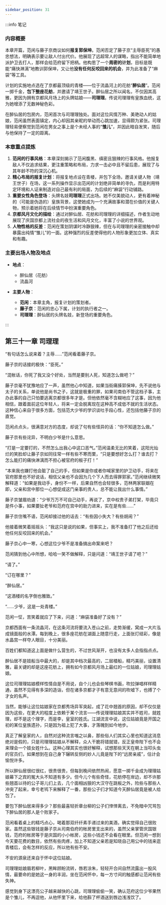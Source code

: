 ```yaml
---
sidebar_position: 31
---
```


:::info 笔记

### 内容概要

本章开篇，范闲与藤子京商议如何**报复郭保坤**。范闲否定了藤子京“主辱臣死”的愚忠想法，明确表示要让敌人付出代价。他展现了远超常人的谋略，指出不能简单地派护卫去打人，那样会给范府留下把柄。他构思了一个**周密的计划**，目标是既能“痛快淋漓”地教训郭保坤，又让他**没有任何反咬回来的机会**，并为此准备了“麻袋”等工具。

计划的实施地点选在了京都最顶级的青楼——位于流晶河上的花舫“**醉仙居**”。范闲一掷千金，**包下整座花舫**，并邀请了靖王世子。醉仙居之所以闻名，不仅因其高雅，更因为拥有京都风月场上的头牌姑娘——**司理理**。传说司理理有皇族血统，这为她增添了无数神秘色彩。

在醉仙居的包房内，范闲首次与司理理独处。面对这位风情万种、美艳动人的姑娘，范闲虽然表面镇定，内心却因其亲昵的举动而心跳加速，显得颇为紧张。司理理轻易便察觉到范闲在男女之事上是个未经人事的“**雏儿**”，并因此暗自发笑，随后与他保持了一定的距离。

### 本章重点提炼

1.  **范闲的行事风格**：本章深刻揭示了范闲腹黑、缜密且狠辣的行事风格。他报复敌人不仅追求结果，更注重策略和布局，力求一击必中且不留后患，展现了与其年龄不符的深沉心机。
2.  **精心布局的报复计划**：将报复地点设在青楼，并包下全场，邀请关键人物（靖王世子）在场，这一系列操作显示出范闲的计划绝非简单的寻仇，而是利用特定环境和人证来制造对自己最有利的局面，为后续的“麻袋”行动铺路。
3.  **重要女性角色登场**：头牌名妓**司理理**正式出场。她不仅美貌动人，更有着神秘的（可能是伪造的）皇族背景，这使她成为一个充满故事和潜在价值的关键人物，预示着她将在后续情节中扮演重要角色。
4.  **京都风月文化的描绘**：通过对醉仙居、花舫和司理理的详细描述，作者生动地展现了庆国京都上流社会的夜生活和风月文化，丰富了小说的世界观。
5.  **人物性格的反差**：范闲在策划阴谋时冷静狠辣，但在与司理理的亲密接触中却暴露出纯情“雏儿”的一面。这种强烈的反差使得他的人物形象更加立体、真实和有趣。

### 主要出场人物及地点

*   **地点**：
    *   醉仙居（花舫）
    *   流晶河

*   **主要人物**：
    *   **范闲**：本章主角，报复计划的策划者。
    *   **藤子京**：范闲的忠心下属，计划的执行者之一。
    *   **司理理**：醉仙居的头牌名妓，新登场的重要角色。

:::

## 第三十一章 **司理理**

“有句话怎么说来着？主辱……”范闲看着藤子京。

藤子京的话接的极快：“臣死。”

“混帐话，你死了我又没个好处，当然是要别人死，知道怎么做吧？”

藤子京毫不犹豫地应了一声，虽然他心中知道，如果当街痛揍郭保坤，先不说他与太子的关系，单说他是尚书之子，这就是极重的罪，如果司南伯不管这档子事，主办此事的自己只怕要逃离京都很多年才是。但他依然毫不含糊地应了这事，因为他相信，跟着面前这位年轻人，将来一定会脱离现在这种高不成低不就的生活状态。这种信心来自于很多方面，包括范大少爷的学识谈吐手段心性，还包括他藤子京的直觉。

范闲点点头，很满意对方的态度，却说了句有些怪异的话：“你不知道怎么做。”

藤子京有些诧异，不明白少爷是什么意思。

“打是一定要打的，不然怎么出我心中这口恶气。”范闲温柔无比的笑着，这阳光灿烂的笑脸却让藤子京如同往常一样有些不寒而栗，“只是要想好怎么打？谁去打？怎么能打的痛快淋漓而不担心被官府的板子打！”

“本来我也嫌打他会脏了自己的手，但如果是你或者你喊家里的护卫动手，将来在官府那里也不好说话，相信父亲也不会因为几个下人而去得罪郭家。”范闲继续微笑解释道：“如果是我动手，身份不一样，后果自然也会轻很多，范林两家联姻在即，父亲和宫中那位一心想促成这门亲事的贵人，总不能让我出什么事情。”

藤子京皱眉劝道：“少爷万万不可自己动手，再说了，京中权贵子弟打架，毕竟只是件小事，如果要扯老爷和范府在宫中的助力进来，实在是有些……”

藤子京住嘴不语，范闲却接过他的话去：“有些因小失大？有些胡闹？”

他接着微笑着摇摇头：“我这只是说的如果，但事实上，我不准备打了他之后还给他任何反咬回来的机会。”

藤子京心中一寒，心想这位少爷不是准备搞出命案来吧？

范闲猜到他心中所想，哈哈一笑不做解释，只是问道：“靖王世子请了吧？”

“请了。”

“订在哪里？”

“醉仙居。”

“这酒楼的名字倒也雅致。”

“……少爷，这是一处青楼。”

范闲一怔，苦笑着就应了下来，问道：“麻袋准备好了没有？”

京都西面有一条流晶河，在这条河流将要流入苍山之前，走势渐缓，窝成一大片泓成镜面般的水潭。每到晚上，很多座花舫在湖面上随意行走，上面张灯结彩，像是水晶宫一样夺人眼目，十分美丽。

百姓们都知道这上面是做什么营生的，不过世风渐开，也没有太多人会指指点点。

醉仙居不是妓船当中最大的，却是其中档次最高的，二层楼船，精巧美丽，设置清雅，最关键的却是这座花舫上，拥有如今京都风月场上最红的一位姑娘，司理理姑娘。

这位司理理姑娘模样性情自是不用说，自个儿也会些琴棋书画，吹拉弹唱样样精通，虽然不见得有多深的造诣，但在诸多京都才子有意无意间的吹嘘下，也搏了个才女的名声。

当然，能够让这位姑娘家在京都秀场异军突起，成了花中翘首的原因，却不仅仅是因为这些，在更大的程度上依赖于某个流言——传说理理姑娘其实并不姓司，就姓理，却不是这个理字，而是李，皇室的姓氏。江湖流言中说，这位姑娘竟是开国之初的某位皇族遗孙，只是因为祖上犯了大事，才落魄到如今地步。

真正了解皇家的人，自然对这种流言嗤之以鼻，那些俗人们其实心里也知道这消息绝对是假的，只是司理理姑娘从不解释，众人干脆将错就错，反正皇帝陛下也不会来理会一个妓女姓什么。这种心理其实也很好解释，试想那些天天在朝上当叩头虫的官员们，如果想到在自己身下辗转反侧的妙人儿竟是陛下的“远房亲戚”，估计会愉悦许多。

所以醉仙居很红很红，很贵很贵，但每到晚间依然热闹，愿意一掷千金成为理理姑娘幕下之宾的冤大头不知道有多少。但今儿个有些奇怪，花舫停在岸边，却不许那些翘首以待的公子哥儿们上去，几个面相凶狠的大汉守在跳板之外，险些与那些人冲突了起来，幸亏老鸨下来解释了一番，那些公子们才知道今天醉仙居竟是被人给包了。

要包下醉仙居来得多少？那些最喜轻折章台柳的公子们悻悻离去，不免暗中咒骂包下醉仙居的那人是个败家子。

范闲看着桌上的精巧点心，喝着那双纤纤素手递过来的美酒，确实觉得自己很败家。虽然这些银钱是藤子京从司南伯府的帐房里支出来的，虽然父亲掌管庆国银钱，范府的帐房等于是庆国的小小帐房，这些小钱还不会看在眼里。但范闲一想到今天要花费的数目，依然有些肉疼，加上不知道父亲若是知晓自己用公中的钱来逛青楼后，会有怎样的反应，所以他有些不安。

不安的源泉还来自于怀中这位姑娘。

司理理姑娘眉若柳叶，黑眸顾盼流转，唇若涂朱，轻轻开合间自然流露出一股风情，最要命的是她这一身的丰润，坐在范闲怀中，每一方寸间的触感都让范闲有些失神。

感觉到身下这漂亮公子越来越快的心跳，司理理偷偷一笑，确认范府这位少爷果然是个雏儿，不再逗他，从他怀里下来，给他斟了杯酒送到唇边浅浅饮了。

